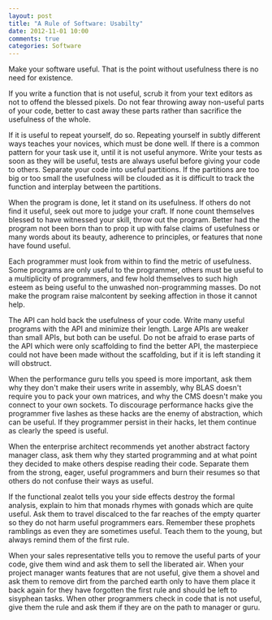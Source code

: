 ```yaml
---
layout: post
title: "A Rule of Software: Usabilty"
date: 2012-11-01 10:00
comments: true
categories: Software
---
```


Make your software useful.  That is the point without usefulness there is no
need for existence.

If you write a function that is not useful, scrub it from your text editors
as not to offend the blessed pixels. Do not fear throwing away non-useful parts
of your code, better to cast away these parts rather than sacrifice the
usefulness of the whole.

If it is useful to repeat yourself, do so.  Repeating yourself in subtly
different ways teaches your novices, which must be done well. If there is a
common pattern for your task use it, until it is not useful anymore. Write your
tests as soon as they will be useful, tests are always useful before giving
your code to others. Separate your code into useful partitions. If the
partitions are too big or too small the usefulness will be clouded as it is
difficult to track the function and interplay between the partitions.

When the program is done, let it stand on its usefulness.  If others do not
find it useful, seek out more to judge your craft. If none count themselves
blessed to have witnessed your skill, throw out the program. Better had the
program not been born than to prop it up with false claims of usefulness or
many words about its beauty, adherence to principles, or features that none
have found useful.

Each programmer must look from within to find the metric of usefulness.
Some programs are only useful to the programmer, others must be useful to a
multiplicity of programmers, and few hold themselves to such high esteem as
being useful to the unwashed non-programming masses.  Do not make the program
raise malcontent by seeking affection in those it cannot help.

The API can hold back the usefulness of your code. Write many useful programs
with the API and minimize their length.  Large APIs are weaker than small APIs,
but both can be useful.  Do not be afraid to erase parts of the API which were
only scaffolding to find the better API, the masterpiece could not have been
made without the scaffolding, but if it is left standing it will obstruct.

When the performance guru tells you speed is more important, ask them why they
don't make their users write in assembly, why BLAS doesn't require you to pack
your own matrices, and why the CMS doesn't make you connect to your own
sockets. To discourage performance hacks give the programmer five lashes as
these hacks are the enemy of abstraction, which can be useful. If they
programmer persist in their hacks, let them continue as clearly the speed is
useful.

When the enterprise architect recommends yet another abstract factory
manager class, ask them why they started programming and at what point they
decided to make others despise reading their code.  Separate them from the
strong, eager, useful programmers and burn their resumes so that others do not
confuse their ways as useful.

If the functional zealot tells you your side effects destroy the formal
analysis, explain to him that monads rhymes with gonads which are quite
useful. Ask them to travel discalced to the far reaches of the empty quarter so
they do not harm useful programmers ears.  Remember these prophets ramblings as
even they are sometimes useful. Teach them to the young, but always remind them
of the first rule.

When your sales representative tells you to remove the useful parts of your
code, give them wind and ask them to sell the liberated air.  When your project
manager wants features that are not useful, give them a shovel and ask them to
remove dirt from the parched earth only to have them place it back again for
they have forgotten the first rule and should be left to sisyphean
tasks. When other programmers check in code that is not useful, give them the
rule and ask them if they are on the path to manager or guru.
